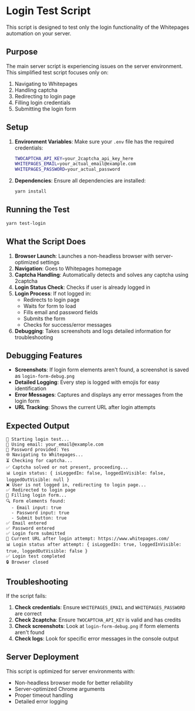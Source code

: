 # Login Test Script

This script is designed to test only the login functionality of the Whitepages automation on your server.

## Purpose

The main server script is experiencing issues on the server environment. This simplified test script focuses only on:

1. Navigating to Whitepages
2. Handling captcha
3. Redirecting to login page
4. Filling login credentials
5. Submitting the login form

## Setup

1. **Environment Variables**: Make sure your `.env` file has the required credentials:

   ```bash
   TWOCAPTCHA_API_KEY=your_2captcha_api_key_here
   WHITEPAGES_EMAIL=your_actual_email@example.com
   WHITEPAGES_PASSWORD=your_actual_password
   ```

2. **Dependencies**: Ensure all dependencies are installed:
   ```bash
   yarn install
   ```

## Running the Test

```bash
yarn test-login
```

## What the Script Does

1. **Browser Launch**: Launches a non-headless browser with server-optimized settings
2. **Navigation**: Goes to Whitepages homepage
3. **Captcha Handling**: Automatically detects and solves any captcha using 2captcha
4. **Login Status Check**: Checks if user is already logged in
5. **Login Process**: If not logged in:
   - Redirects to login page
   - Waits for form to load
   - Fills email and password fields
   - Submits the form
   - Checks for success/error messages
6. **Debugging**: Takes screenshots and logs detailed information for troubleshooting

## Debugging Features

- **Screenshots**: If login form elements aren't found, a screenshot is saved as `login-form-debug.png`
- **Detailed Logging**: Every step is logged with emojis for easy identification
- **Error Messages**: Captures and displays any error messages from the login form
- **URL Tracking**: Shows the current URL after login attempts

## Expected Output

```
🚀 Starting login test...
📧 Using email: your_email@example.com
🔑 Password provided: Yes
🌐 Navigating to Whitepages...
⏳ Checking for captcha...
✅ Captcha solved or not present, proceeding...
📊 Login status: { isLoggedIn: false, loggedInVisible: false, loggedOutVisible: null }
❌ User is not logged in, redirecting to login page...
✅ Redirected to login page
📝 Filling login form...
🔍 Form elements found:
  - Email input: true
  - Password input: true
  - Submit button: true
✅ Email entered
✅ Password entered
✅ Login form submitted
📍 Current URL after login attempt: https://www.whitepages.com/
📊 Login status after attempt: { isLoggedIn: true, loggedInVisible: true, loggedOutVisible: false }
✅ Login test completed
🔒 Browser closed
```

## Troubleshooting

If the script fails:

1. **Check credentials**: Ensure `WHITEPAGES_EMAIL` and `WHITEPAGES_PASSWORD` are correct
2. **Check 2captcha**: Ensure `TWOCAPTCHA_API_KEY` is valid and has credits
3. **Check screenshots**: Look at `login-form-debug.png` if form elements aren't found
4. **Check logs**: Look for specific error messages in the console output

## Server Deployment

This script is optimized for server environments with:

- Non-headless browser mode for better reliability
- Server-optimized Chrome arguments
- Proper timeout handling
- Detailed error logging
